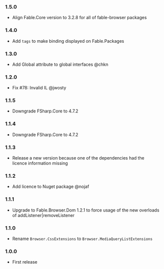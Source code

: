 ### 1.5.0 

* Align Fable.Core version to 3.2.8 for all of fable-browser packages

### 1.4.0 

* Add `tags` to make binding displayed on Fable.Packages

### 1.3.0

* Add Global attribute to global interfaces @chkn

### 1.2.0

* Fix #78: Invalid IL @jwosty

### 1.1.5

* Downgrade FSharp.Core to 4.7.2

### 1.1.4

* Downgrade FSharp.Core to 4.7.2

### 1.1.3

* Release a new version because one of the dependencies had the licence information missing

### 1.1.2

* Add licence to Nuget package @nojaf

### 1.1.1

* Upgrade to Fable.Browser.Dom 1.2.1 to force usage of the new overloads of addListener|removeListener

### 1.1.0

* Rename `Browser.CssExtensions` to `Browser.MediaQueryListExtensions`

### 1.0.0

* First release
